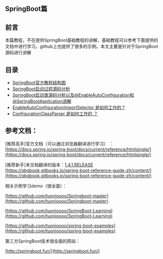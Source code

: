 ## SpringBoot篇

## 前言

本篇教程，不在提供SpringBoot基础教程的讲解，基础教程可以参考下面提供的文档中进行学习，github上也提供了很多的示例。本文主要是针对于SpringBoot源码进行讲解

## 目录

* [SpringBoot官方教程结构图](/springbootpian/springboot-guan-fang-jiao-cheng-jie-gou-tu.md)
* [SpringBoot启动过程源码分析](/springbootpian/springbootqi-dong-guo-cheng-yuan-ma-fen-xi.md)
* [SpringBoot启动类源码分析以及@EnableAutoConfiguration和@SpringBootApplication讲解](/springbootpian/enableautoconfigurationyuan-ma-jiang-jie.md)
* [EnableAutoConfigurationImportSelector 是如何工作的 ?](/springbootpian/spring-enableautoconfigurationimportselector-shi-ru-he-gong-zuo-de.md)
* [ConfigurationClassParser 是如何工作的 ？ ](/springbootpian/configurationclassparser-shi-ru-he-gong-zuo-de.md)

## 参考文档：

\[推荐高手\]官方文档（可以通过浏览器翻译进行学习） ：[https://docs.spring.io/spring-boot/docs/current/reference/htmlsingle/](https://docs.spring.io/spring-boot/docs/current/reference/htmlsingle/)

\[推荐新手\]本文档翻译的版本：[1.4.1.RELEASE](http://docs.spring.io/spring-boot/docs/1.4.1.RELEASE/reference/htmlsingle/)   [https://qbgbook.gitbooks.io/spring-boot-reference-guide-zh/content/](https://qbgbook.gitbooks.io/spring-boot-reference-guide-zh/content/)

相关示例学习demo（很全面）：

[https://github.com/tuonioooo/Springboot-master](https://github.com/tuonioooo/Springboot-master)

[https://github.com/tuonioooo/SpringBoot-Learning](https://github.com/tuonioooo/SpringBoot-Learning)

[https://github.com/tuonioooo/spring-boot-examples](https://github.com/tuonioooo/spring-boot-examples)

第三方SpringBoot技术很全面的网站：

[http://springboot.fun/](http://springboot.fun/)

